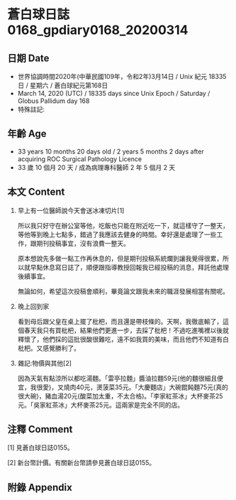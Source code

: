[_metadata_:encoding]: - "utf-8"
[_metadata_:fileformat]: - "markdown"
[_metadata_:MIME_type]: - "text/plain"
[_metadata_:markdown_version]: - "commonmark version 0.29"
[_metadata_:markdown_spec]: - "https://spec.commonmark.org/0.29/"

# 蒼白球日誌0168_gpdiary0168_20200314 #

## 日期 Date ##

* 世界協調時間2020年(中華民國109年，令和2年)3月14日 / Unix 紀元 18335 日 / 星期六 / 蒼白球紀元第168日
* March 14, 2020 (UTC) / 18335 days since Unix Epoch / Saturday / Globus Pallidum day 168
* 特殊註記:

## 年齡 Age ##

* 33 years 10 months 20 days old / 2 years 5 months 2 days after acquiring ROC Surgical Pathology Licence
* 33 歲 10 個月 20 天 / 成為病理專科醫師 2 年 5 個月 2 天

## 本文 Content ##

1. 早上有一位醫師說今天會送冰凍切片[1]

    所以我只好守在辦公室等他，吃飯也只能在附近吃一下，就這樣守了一整天，等他等到晚上七點多，錯過了我應該去健身的時間。幸好還是處理了一些工作，跟期刊投稿事宜，沒有浪費一整天。

    原本想說先多做一點工作再休息的，但是期刊投稿系統爛到讓我覺得很累，所以就早點休息寫日誌了，順便跟指導教授回報我已經投稿的消息，拜託他處理後續事宜。

    無論如何，希望這次投稿會順利，畢竟論文跟我未來的職涯發展相當有關呢。

2. 晚上回到家

    看到母后跟父皇在桌上擺了枇杷，而且還是帶枝條的。天啊，我徹底輸了，這個春天我只有買枇杷，結果他們更進一步，去採了枇杷！不過吃進嘴裡以後就釋懷了，他們採的這批很酸很難吃，遠不如我買的美味，而且他們不知道有白枇杷。又感覺勝利了。

3. 雜記:物價與其他[2]

    因為天氣有點涼所以都吃湯麵。「雷亭拉麵」醬油拉麵59元(他的麵很細且便宜，我很愛)，叉燒肉40元，燙菠菜35元。「大慶麵店」大碗餛飩麵75元(真的很大碗)，豬血湯20元(酸菜加太重，不太合格)。「李家紅茶冰」大杯麥茶25元。「吳家紅茶冰」大杯麥茶25元。這兩家是完全不同的店。

## 注釋 Comment ##

[1] 見蒼白球日誌0155。

[2] 新台幣計價。有關新台幣請參見蒼白球日誌0155。

## 附錄 Appendix ##
